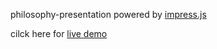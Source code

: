 philosophy-presentation powered by [impress.js](https://github.com/impress/impress.js)

cilck here for <a href="https://htmlpreview.github.io/?https://github.com/yangyang95/philosophy-presentation/blob/master/index.html#/title" target="_blank">live demo</a>
